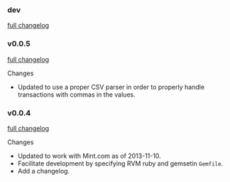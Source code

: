 ### dev
[full changelog](http://github.com/MrJoy/mintkit/compare/v0.0.5...master)


### v0.0.5
[full changelog](http://github.com/MrJoy/mintkit/compare/v0.0.4...v0.0.5)

Changes

* Updated to use a proper CSV parser in order to properly handle transactions
  with commas in the values.


### v0.0.4
[full changelog](http://github.com/MrJoy/mintkit/compare/3f12e2d21ef2adaf79dff02d634d2fd3ea45b33e...v0.0.4)

Changes

* Updated to work with Mint.com as of 2013-11-10.
* Facilitate development by specifying RVM ruby and gemsetin `Gemfile`.
* Add a changelog.
